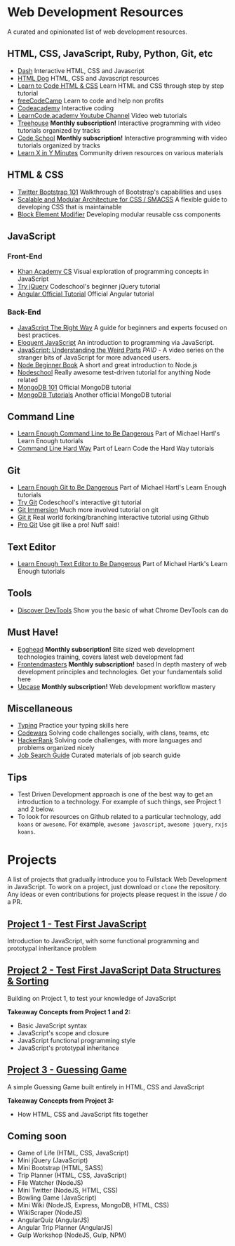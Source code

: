# Web Development Resources
A curated and opinionated list of web development resources.

## HTML, CSS, JavaScript, Ruby, Python, Git, etc
* [Dash](http://dash.generalassemb.ly) Interactive HTML, CSS and Javascript
* [HTML Dog](http://htmldog.com) HTML, CSS and Javascript resources
* [Learn to Code HTML & CSS](http://learn.shayhowe.com/html-css/) Learn HTML and CSS through step by step tutorial
* [freeCodeCamp](http://www.freecodecamp.com) Learn to code and help non profits
* [Codeacademy](http://www.codeacademy.com) Interactive coding
* [LearnCode.academy Youtube Channel](https://www.youtube.com/playlist?list=PLoYCgNOIyGAB_8_iq1cL8MVeun7cB6eNc) Video web tutorials
* [Treehouse](http://teamtreehouse.com) __Monthly subscription!__ Interactive programming with video tutorials organized by tracks
* [Code School](http://www.codeschool.com) __Monthly subscription!__ Interactive programming with video tutorials organized by tracks
* [Learn X in Y Minutes](http://learnxinyminutes.com) Community driven resources on various materials

## HTML & CSS
* [Twitter Bootstrap 101](http://webdesign.tutsplus.com/series/twitter-bootstrap-101/) Walkthrough of Bootstrap's capabilities and uses
* [Scalable and Modular Architecture for CSS / SMACSS](http://smacss.com/book/) A flexible guide to developing CSS that is maintainable
* [Block Element Modifier](http://getbem.com) Developing modular reusable css components

## JavaScript
### Front-End
* [Khan Academy CS](http://khanacademy.com/cs) Visual exploration of programming concepts in JavaScript
* [Try jQuery](http://try.jquery.com/) Codeschool's beginner jQuery tutorial
* [Angular Official Tutorial](http://docs.angularjs.org/tutorial/step_00) Official Angular tutorial

### Back-End
* [JavaScript The Right Way](http://jstherightway.org/) A guide for beginners and experts focused on best practices.
* [Eloquent JavaScript](http://eloquentjavascript.net/) An introduction to programming via JavaScript.
* [JavaScript: Understanding the Weird Parts](https://www.udemy.com/understand-javascript/) *PAID* - A video series on the stranger bits of JavaScript for more advanced users.
* [Node Beginner Book](http://www.nodebeginner.org) A short and great introduction to Node.js
* [Nodeschool](http://nodeschool.io) Really awesome test-driven tutorial for anything Node related
* [MongoDB 101](https://university.mongodb.com/courses) Official MongoDB tutorial
* [MongoDB Tutorials](http://docs.mongodb.org/manual/tutorial/) Another official MongoDB tutorial

## Command Line
* [Learn Enough Command Line to Be Dangerous](http://www.learnenough.com/command-line-tutorial) Part of Michael Hartl's Learn Enough tutorials
* [Command Line Hard Way](http://cli.learncodethehardway.org/book/) Part of Learn Code the Hard Way tutorials

## Git
* [Learn Enough Git to Be Dangerous](http://www.learnenough.com/git-tutorial) Part of Michael Hartl's Learn Enough tutorials
* [Try Git](http://www.codeschool.com/courses/try-git) Codeschool's interactive git tutorial 
* [Git Immersion](http://gitimmersion.com/) Much more involved tutorial on git
* [Git it](https://github.com/jlord/git-it) Real world forking/branching interactive tutorial using Github
* [Pro Git](http://git-scm.com/book/en/v2) Use git like a pro! Nuff said!

## Text Editor
* [Learn Enough Text Editor to Be Dangerous](http://www.learnenough.com/text-editor-tutorial) Part of Michael Hartk's Learn Enough tutorials

## Tools
* [Discover DevTools](http://discover-devtools.codeschool.com/) Show you the basic of what Chrome DevTools can do

## Must Have!
* [Egghead](http://www.egghead.io) __Monthly subscription!__ Bite sized web development technologies training, covers latest web development fad
* [Frontendmasters](http://frontendmasters.com) __Monthly subscription!__ based In depth mastery of web development principles and technologies. Get your fundamentals solid here
* [Upcase](http://upcase.com) __Monthly subscription!__ Web development workflow mastery

## Miscellaneous
* [Typing](http://typing.io/) Practice your typing skills here
* [Codewars](http://www.codewars.com) Solving code challenges socially, with clans, teams, etc
* [HackerRank](http://www.hackerrank.com) Solving code challenges, with more languages and problems organized nicely
* [Job Search Guide](https://github.com/christiansakai/job-search-guide) Curated materials of job search guide

## Tips
* Test Driven Development approach is one of the best way to get an introduction to a technology. For example of such things, see Project 1 and 2 below.
* To look for resources on Github related to a particular technology, add `koans` or `awesome`.  For example, `awesome javascript`, `awesome jquery`, `rxjs koans`.    

# Projects
A list of projects that gradually introduce you to Fullstack Web Development in JavaScript. To work on a project, just download or `clone` the repository. Any ideas or even contributions for projects please request in the issue / do a PR.

## [Project 1 - Test First JavaScript](https://github.com/christiansakai/test-first-javascript)
Introduction to JavaScript, with some functional programming and prototypal inheritance problem

## [Project 2 - Test First JavaScript Data Structures & Sorting](https://github.com/christiansakai/test-first-javascript-data-structures-sorting)
Building on Project 1, to test your knowledge of JavaScript

__Takeaway Concepts from Project 1 and 2:__
* Basic JavaScript syntax
* JavaScript's scope and closure
* JavaScript functional programming style
* JavaScript's prototypal inheritance

## [Project 3 - Guessing Game](https://github.com/christiansakai/guessing-game)
A simple Guessing Game built entirely in HTML, CSS and JavaScript

__Takeaway Concepts from Project 3:__
* How HTML, CSS and JavaScript fits together

## Coming soon
* Game of Life (HTML, CSS, JavaScript)
* Mini jQuery (JavaScript)
* Mini Bootstrap (HTML, SASS)
* Trip Planner (HTML, CSS, JavaScript)
* File Watcher (NodeJS)
* Mini Twitter (NodeJS, HTML, CSS)
* Bowling Game (JavaScript)
* Mini Wiki (NodeJS, Express, MongoDB, HTML, CSS)
* WikiScraper (NodeJS)
* AngularQuiz (AngularJS)
* Angular Trip Planner (AngularJS)
* Gulp Workshop (NodeJS, Gulp, NPM)




